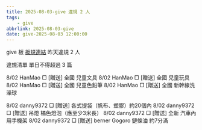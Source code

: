 ```yaml
---
title: 2025-08-03-give 違規 2 人
tags:
    - give
abbrlink: 2025-08-03-give
date: give-2025-08-03 12:00:00
---
```

give 板 [板規連結](https://www.ptt.cc/bbs/give/M.1612495900.A.C32.html)
昨天違規 2 人
<!-- more -->

違規清單
單日不得超過 3 篇

8/02 HanMao □ [贈送] 全國 兒童文具
8/02 HanMao □ [贈送] 全國 兒童玩具
8/02 HanMao □ [贈送] 全國 兒童色鉛筆
8/02 HanMao □ [贈送] 全國 新幹線洗澡球

8/02 danny9372 □ [贈送] 各式提袋（帆布、塑膠）約20個內
8/02 danny9372 □ [贈送] 吊燈 橘色燈泡（應至少3米長）
8/02 danny9372 □ [贈送] 全新 汽車內用手機架
8/02 danny9372 □ [贈送] berner Gogoro 鏈條油 約7分滿